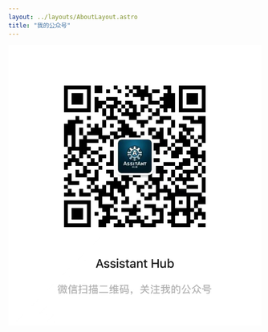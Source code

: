 ```yaml
---
layout: ../layouts/AboutLayout.astro
title: "我的公众号"
---
```


![Alt text](https://github.com/celery94/celery94.github.io/raw/main/wechat.jpg)
